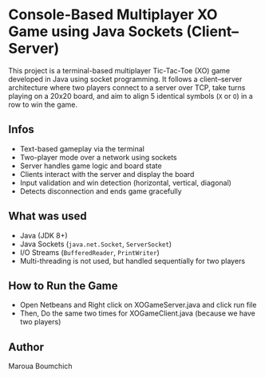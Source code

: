 # Console-Based Multiplayer XO Game using Java Sockets (Client–Server)

This project is a terminal-based multiplayer Tic-Tac-Toe (XO) game developed in Java using socket programming. It follows a client–server architecture where two players connect to a server over TCP, take turns playing on a 20x20 board, and aim to align 5 identical symbols (`X` or `O`) in a row to win the game.

## Infos
- Text-based gameplay via the terminal
- Two-player mode over a network using sockets
- Server handles game logic and board state
- Clients interact with the server and display the board
- Input validation and win detection (horizontal, vertical, diagonal)
- Detects disconnection and ends game gracefully

## What was used
- Java (JDK 8+)
- Java Sockets (`java.net.Socket`, `ServerSocket`)
- I/O Streams (`BufferedReader`, `PrintWriter`)
- Multi-threading is not used, but handled sequentially for two players

## How to Run the Game
- Open Netbeans and Right click on XOGameServer.java and click run file
- Then, Do the same two times for XOGameClient.java (because we have two players)

## Author
Maroua Boumchich
